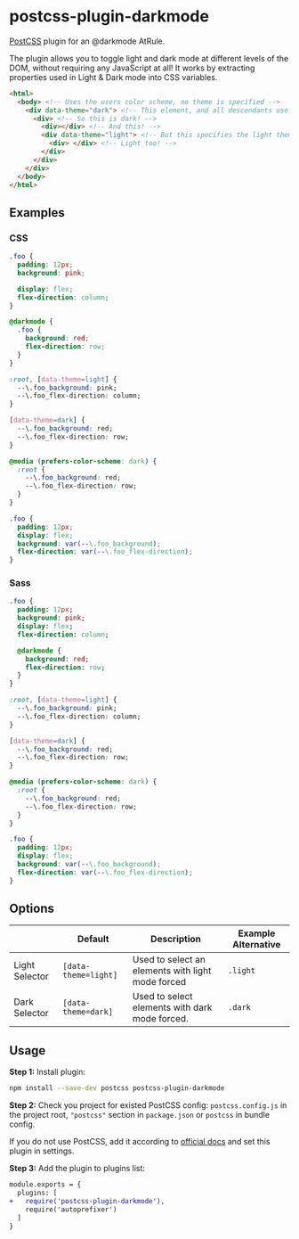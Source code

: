 # postcss-plugin-darkmode

[PostCSS] plugin for an @darkmode AtRule.

[PostCSS]: https://github.com/postcss/postcss

The plugin allows you to toggle light and dark mode at different levels of the
DOM, without requiring any JavaScript at all! It works by extracting properties
used in Light & Dark mode into CSS variables.

```html
<html>
  <body> <!-- Uses the users color scheme, no theme is specified -->
    <div data-theme="dark"> <!-- This element, and all descendants use the dark theme -->
      <div> <!-- So this is dark! -->
        <div></div> <!-- And this! -->
        <div data-theme="light"> <!-- But this specifies the light theme, so it and it's children are light -->
          <div> </div> <!-- Light too! -->
        </div>
      </div>
    </div>
  </body>
</html>
```

## Examples

### CSS
```css
.foo {
  padding: 12px;
  background: pink;

  display: flex;
  flex-direction: column;
}

@darkmode {
  .foo {
    background: red;
    flex-direction: row;
  }
}
```

```css
:root, [data-theme=light] {
  --\.foo_background: pink;
  --\.foo_flex-direction: column;
}

[data-theme=dark] {
  --\.foo_background: red;
  --\.foo_flex-direction: row;
}

@media (prefers-color-scheme: dark) {
  :root {
    --\.foo_background: red;
    --\.foo_flex-direction: row;
  }
}

.foo {
  padding: 12px;
  display: flex;
  background: var(--\.foo_background);
  flex-direction: var(--\.foo_flex-direction);
}
```

### Sass

```sass
.foo {
  padding: 12px;
  background: pink;
  display: flex;
  flex-direction: column;

  @darkmode {
    background: red;
    flex-direction: row;
  }
}
```

```css
:root, [data-theme=light] {
  --\.foo_background: pink;
  --\.foo_flex-direction: column;
}

[data-theme=dark] {
  --\.foo_background: red;
  --\.foo_flex-direction: row;
}

@media (prefers-color-scheme: dark) {
  :root {
    --\.foo_background: red;
    --\.foo_flex-direction: row;
  }
}

.foo {
  padding: 12px;
  display: flex;
  background: var(--\.foo_background);
  flex-direction: var(--\.foo_flex-direction);
}
```

## Options

|                | Default | Description | Example Alternative
| -------------- | ------- | ----------- | ------
| Light Selector | `[data-theme=light]` | Used to select an elements with light mode forced | `.light`
| Dark Selector | `[data-theme=dark]` | Used to select elements with dark mode forced. | `.dark`

## Usage

**Step 1:** Install plugin:

```sh
npm install --save-dev postcss postcss-plugin-darkmode
```

**Step 2:** Check you project for existed PostCSS config: `postcss.config.js`
in the project root, `"postcss"` section in `package.json`
or `postcss` in bundle config.

If you do not use PostCSS, add it according to [official docs]
and set this plugin in settings.

**Step 3:** Add the plugin to plugins list:

```diff
module.exports = {
  plugins: [
+   require('postcss-plugin-darkmode'),
    require('autoprefixer')
  ]
}
```

[official docs]: https://github.com/postcss/postcss#usage
